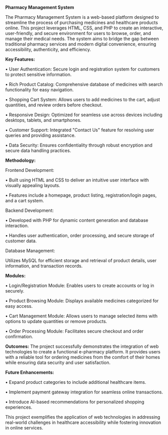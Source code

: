 **Pharmacy Management System**

The Pharmacy Management System is a web-based platform designed to streamline the process of purchasing medicines and healthcare products online. This project leverages HTML, CSS, and PHP to create an interactive, user-friendly, and secure environment for users to browse, order, and manage their medical needs. The system aims to bridge the gap between traditional pharmacy services and modern digital convenience, ensuring accessibility, authenticity, and efficiency.

**Key Features:**

•	User Authentication: Secure login and registration system for customers to protect sensitive information.

•	Rich Product Catalog: Comprehensive database of medicines with search functionality for easy navigation.

•	Shopping Cart System: Allows users to add medicines to the cart, adjust quantities, and review orders before checkout.

•	Responsive Design: Optimized for seamless use across devices including desktops, tablets, and smartphones.

•	Customer Support: Integrated "Contact Us" feature for resolving user queries and providing assistance.

•	Data Security: Ensures confidentiality through robust encryption and secure data handling practices.

**Methodology:**

Frontend Development:

•	Built using HTML and CSS to deliver an intuitive user interface with visually appealing layouts.

•	Features include a homepage, product listing, registration/login pages, and a cart system.

Backend Development:

•	Developed with PHP for dynamic content generation and database interaction.

•	Handles user authentication, order processing, and secure storage of customer data.

Database Management:

Utilizes MySQL for efficient storage and retrieval of product details, user information, and transaction records.

**Modules:**

•	Login/Registration Module: Enables users to create accounts or log in securely.

•	Product Browsing Module: Displays available medicines categorized for easy access.

•	Cart Management Module: Allows users to manage selected items with options to update quantities or remove products.

•	Order Processing Module: Facilitates secure checkout and order confirmation.


**Outcomes:**
The project successfully demonstrates the integration of web technologies to create a functional e-pharmacy platform. It provides users with a reliable tool for ordering medicines from the comfort of their homes while ensuring data security and user satisfaction.

**Future Enhancements:**

•	Expand product categories to include additional healthcare items.

•	Implement payment gateway integration for seamless online transactions.

•	Introduce AI-based recommendations for personalized shopping experiences.

This project exemplifies the application of web technologies in addressing real-world challenges in healthcare accessibility while fostering innovation in online services.
